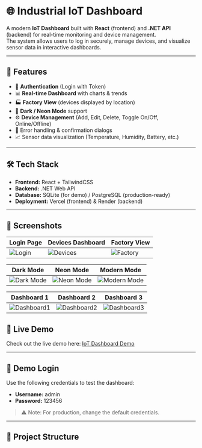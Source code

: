 # 🌐 Industrial IoT Dashboard

A modern **IoT Dashboard** built with **React** (frontend) and **.NET API** (backend) for real-time monitoring and device management.  
The system allows users to log in securely, manage devices, and visualize sensor data in interactive dashboards.

---

## 🚀 Features

- 🔐 **Authentication** (Login with Token)  
- 📊 **Real-time Dashboard** with charts & trends  
- 🏭 **Factory View** (devices displayed by location)  
- 🌙 **Dark / Neon Mode** support  
- ⚙️ **Device Management** (Add, Edit, Delete, Toggle On/Off, Online/Offline)  
- 🔔 Error handling & confirmation dialogs  
- 📈 Sensor data visualization (Temperature, Humidity, Battery, etc.)  

---

## 🛠️ Tech Stack

- **Frontend:** React + TailwindCSS  
- **Backend:** .NET Web API  
- **Database:** SQLite (for demo) / PostgreSQL (production-ready)  
- **Deployment:** Vercel (frontend) & Render (backend)  

---

## 📸 Screenshots

| Login Page | Devices Dashboard | Factory View |
|------------|------------------|--------------|
| ![Login](https://github.com/user-attachments/assets/0f6e7459-5b44-4547-ad37-a1e89bac56ab) | ![Devices](https://github.com/user-attachments/assets/8914b095-1bbb-4d2b-ac67-32ec9f8cd4e5) | ![Factory](https://github.com/user-attachments/assets/6f1656df-b2a3-4a7d-8ee2-91d834dab99e) |

| Dark Mode | Neon Mode | Modern Mode |
|-----------|-----------|-------------|
| ![Dark Mode](https://github.com/user-attachments/assets/77e0df6d-f118-4628-9161-d59b911c319d) | ![Neon Mode](https://github.com/user-attachments/assets/ebf8d8d0-ff51-4dc5-bba8-b3cf2ee843b1) | ![Modern Mode](https://github.com/user-attachments/assets/0553dc35-028f-4314-a407-ace900f42f32) |

| Dashboard 1 | Dashboard 2 | Dashboard 3 |
|-------------|-------------|-------------|
| ![Dashboard1](https://github.com/user-attachments/assets/2e96c4f4-cb9a-422f-9883-5f6f63cc8e67) | ![Dashboard2](https://github.com/user-attachments/assets/b800b6e7-a2ee-4cd9-b127-49814461e9c5) | ![Dashboard3](https://github.com/user-attachments/assets/0813eb3a-729c-4d69-8f3f-a810033ae8e1) |

## 🔗 Live Demo

Check out the live demo here: [IoT Dashboard Demo](https://io-t-dashboard-psi.vercel.app)  

---

## 🧪 Demo Login

Use the following credentials to test the dashboard:

- **Username:** admin  
- **Password:** 123456  

> ⚠️ Note: For production, change the default credentials.

---

## 📂 Project Structure

